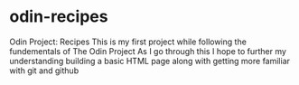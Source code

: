 # odin-recipes
Odin Project: Recipes
This is my first project while following the fundementals of The Odin Project
As I go through this I hope to further my understanding building a basic HTML page along with getting more familiar with git and github

